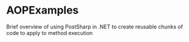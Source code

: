 AOPExamples
===========

Brief overview of using PostSharp in .NET to create reusable chunks of code to apply to method execution
